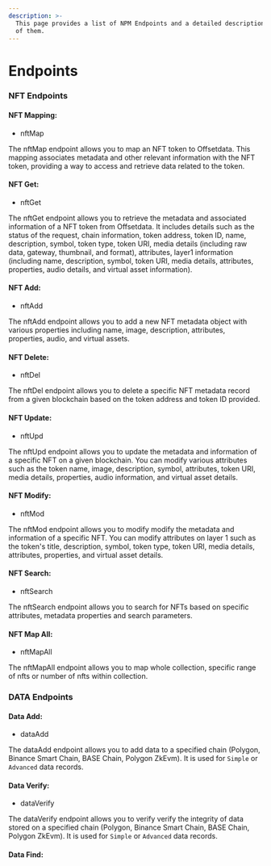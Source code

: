 ```yaml
---
description: >-
  This page provides a list of NPM Endpoints and a detailed description of each
  of them.
---
```


# Endpoints

### NFT Endpoints <a href="#nft-endpoints" id="nft-endpoints"></a>

#### NFT Mapping: <a href="#nft-mapping" id="nft-mapping"></a>

* nftMap

The nftMap endpoint allows you to map an NFT token to Offsetdata. This mapping associates metadata and other relevant information with the NFT token, providing a way to access and retrieve data related to the token.

#### NFT Get: <a href="#nft-get" id="nft-get"></a>

* nftGet

The nftGet endpoint allows you to retrieve the metadata and associated information of a NFT token from Offsetdata. It includes details such as the status of the request, chain information, token address, token ID, name, description, symbol, token type, token URI, media details (including raw data, gateway, thumbnail, and format), attributes, layer1 information (including name, description, symbol, token URI, media details, attributes, properties, audio details, and virtual asset information).

#### NFT Add: <a href="#nft-add" id="nft-add"></a>

* nftAdd

The nftAdd endpoint allows you to add a new NFT metadata object with various properties including name, image, description, attributes, properties, audio, and virtual assets.

#### NFT Delete: <a href="#nft-delete" id="nft-delete"></a>

* nftDel

The nftDel endpoint allows you to delete a specific NFT metadata record from a given blockchain based on the token address and token ID provided.

#### NFT Update: <a href="#nft-update" id="nft-update"></a>

* nftUpd

The nftUpd endpoint allows you to update the metadata and information of a specific NFT on a given blockchain. You can modify various attributes such as the token name, image, description, symbol, attributes, token URI, media details, properties, audio information, and virtual asset details.

#### NFT Modify: <a href="#nft-modify" id="nft-modify"></a>

* nftMod

The nftMod endpoint allows you to modify modify the metadata and information of a specific NFT. You can modify attributes on layer 1 such as the token's title, description, symbol, token type, token URI, media details, attributes, properties, and virtual asset details.

#### NFT Search: <a href="#nft-search" id="nft-search"></a>

* nftSearch

The nftSearch endpoint allows you to search for NFTs based on specific attributes, metadata properties and search parameters.

#### NFT Map All: <a href="#nft-map-all" id="nft-map-all"></a>

* nftMapAll

The nftMapAll endpoint allows you to map whole collection, specific range of nfts or number of nfts within collection.

### DATA Endpoints <a href="#data-endpoints" id="data-endpoints"></a>

#### Data Add: <a href="#data-add" id="data-add"></a>

* dataAdd

The dataAdd endpoint allows you to add data to a specified chain (Polygon, Binance Smart Chain, BASE Chain, Polygon ZkEvm). It is used for `Simple` or `Advanced` data records.

#### Data Verify: <a href="#data-verify" id="data-verify"></a>

* dataVerify

The dataVerify endpoint allows you to verify verify the integrity of data stored on a specified chain (Polygon, Binance Smart Chain, BASE Chain, Polygon ZkEvm). It is used for `Simple` or `Advanced` data records.

#### Data Find: <a href="#data-find" id="data-find"></a>
